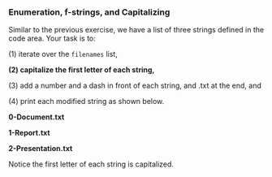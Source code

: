 ### Enumeration, f-strings, and Capitalizing
Similar to the previous exercise, we have a list of three strings defined in the code area. Your task is to:

(1) iterate over the ```filenames``` list,

**(2) capitalize the first letter of each string,**

(3) add a number and a dash in front of each string, and .txt at the end, and

(4) print each modified string as shown below.

**0-Document.txt**

**1-Report.txt**

**2-Presentation.txt**

Notice the first letter of each string is capitalized.